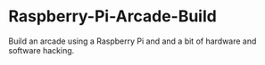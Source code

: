 # Raspberry-Pi-Arcade-Build
Build an arcade using a Raspberry Pi and and a bit of hardware and software hacking.
